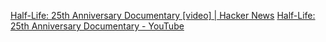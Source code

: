 
[Half-Life: 25th Anniversary Documentary [video] | Hacker News](https://news.ycombinator.com/item?id=38444719)
[Half-Life: 25th Anniversary Documentary - YouTube](https://www.youtube.com/watch?v=TbZ3HzvFEto)

